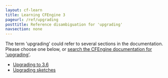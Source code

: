```yaml
---
layout: cf-learn
title: Learning CFEngine 3
pageurl: /ref/upgrading
posttitle: Reference disambiguation for 'upgrading'
navsection: none
---
```


The term 'upgrading' could refer to several sections in the documentation. Please choose one below, or
[search the CFEngine documentation for 'upgrading'](http://cfengine.com/docs/latest/search.html?q=upgrading).

- [Upgrading to 3.6](http://cfengine.com/docs/latest/guide-installation-and-configuration-upgrading-to-36.html#upgrading-to-3-6)
- [Upgrading sketches](http://cfengine.com/docs/latest/reference-design-center-sketch.html#upgrading-sketches)
